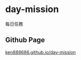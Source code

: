 # day-mission
每日任務

## Github Page
[ken888686.github.io/day-mission](https://ken888686.github.io/day-mission/)
